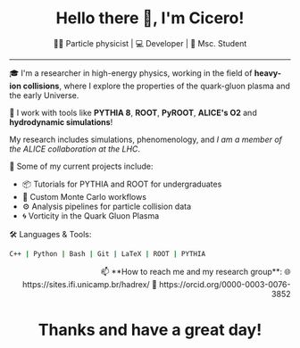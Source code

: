 <h1 align="center">Hello there 👋, I'm Cicero!</h1>

<p align="center">
  👨‍🔬 Particle physicist | 💻 Developer | 🧪 Msc. Student
</p>

---

🎓 I'm a researcher in high-energy physics, working in the field of **heavy-ion collisions**, where I explore the properties of the quark-gluon plasma and the early Universe.

🔬 I work with tools like **PYTHIA 8**, **ROOT**, **PyROOT**, **ALICE's O2** and **hydrodynamic simulations**!

My research includes simulations, phenomenology, and *I am a member of the ALICE collaboration at the LHC*.

🚀 Some of my current projects include:
- 📦 Tutorials for PYTHIA and ROOT for undergraduates
- 🧠 Custom Monte Carlo workflows
- ⚙️ Analysis pipelines for particle collision data
- 🌀 Vorticity in the Quark Gluon Plasma

🛠️ Languages & Tools:
```bash
C++ | Python | Bash | Git | LaTeX | ROOT | PYTHIA
```

<div align="right">
📫 **How to reach me and my research group**:
🌐 https://sites.ifi.unicamp.br/hadrex/
💼 https://orcid.org/0000-0003-0076-3852
</div>

<h1 align="center">Thanks and have a great day!</h1>
